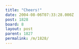 ```yaml
---
title: "Cheers!"
date: 2004-08-06T07:33:28.000Z
post: 1828
board: 8
layout: post
parent: 1827
permalink: /m/1828/
---
```


